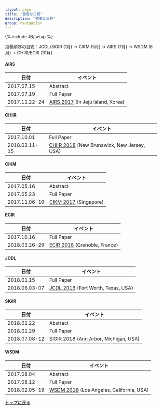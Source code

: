 ```yaml
---
layout: page
title: "重要な日程"
description: "重要な日程"
group: navigation
---
```

{% include JB/setup %}

投稿順序の目安：JCDL/SIGIR (1月) → CIKM (5月) → AIRS (7月) → WSDM (8月) → CHIIR/ECIR (10月)

#### AIRS
| 日付        | イベント       |
|------------|---------------|
| 2017.07.15 | Abstract |
| 2017.07.19 | Full Paper |
| 2017.11.22-24 | [AIRS 2017](http://www.airs2017.org) (In Jeju Island, Korea)|

#### CHIIR
| 日付        | イベント       |
|------------|---------------|
| 2017.10.01 | Full Paper |
| 2018.03.11-15 | [CHIIR 2018](http://sigir.org/chiir2018/) (New Brunswick, New Jersey, USA)|

#### CIKM
| 日付        | イベント       |
|------------|---------------|
| 2017.05.16 | Abstract |
| 2017.05.23 | Full Paper |
| 2017.11.06-10 | [CIKM 2017](http://cikm2017.org/) (Singapore)|

#### ECIR
| 日付        | イベント       |
|------------|---------------|
| 2017.10.16 | Full Paper |
| 2018.03.26-29 | [ECIR 2018](https://www.ecir2018.org) (Grenoble, France)|

#### JCDL
| 日付        | イベント       |
|------------|---------------|
| 2018.01.15 | Full Paper |
| 2018.06.03-07 | [JCDL 2018](http://2018.jcdl.org) (Fort Worth, Texas, USA)|

#### SIGIR
| 日付        | イベント       |
|------------|---------------|
| 2018.01.22 | Abstract |
| 2018.01.29 | Full Paper |
| 2018.07.08-12 | [SIGIR 2018](http://sigir.org/sigir2018/) (Ann Arbor, Michigan, USA)|

#### WSDM
| 日付        | イベント       |
|------------|---------------|
| 2017.08.04 | Abstract |
| 2017.08.12 | Full Paper |
| 2018.02.05-19 | [WSDM 2018](http://www.wsdm-conference.org/2018/) (Los Angeles, California, USA)|



[トップに戻る](./)
